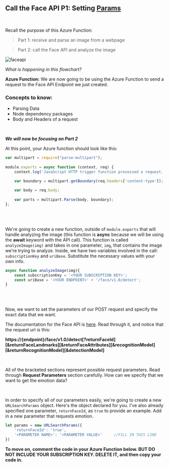 ## Call the Face API P1: Setting [Params](https://idratherbewriting.com/learnapidoc/docapis_doc_parameters.html)
<br />

Recall the purpose of this Azure Function:

> Part 1: receive and parse an image from a webpage

> Part 2: call the Face API and analyze the image 

![faceapi](https://github.com/emsesc/creating-an-emotion-reader-with-azure/blob/main/images/faceapi.png)

*What is happening in this flowchart?*

**Azure Function:** We are now going to be using the Azure Function to send a request to the Face API Endpoint we just created. 

### Concepts to know:
* Parsing Data
* Node dependency packages
* Body and Headers of a request

<br />

***We will now be focusing on Part 2***

At this point, your Azure function should look like this:



```js
var multipart = require("parse-multipart");
  
module.exports = async function (context, req) {
    context.log('JavaScript HTTP trigger function processed a request.'); 

    var boundary = multipart.getBoundary(req.headers['content-type']);
    
    var body = req.body;
  
    var parts = multipart.Parse(body, boundary);
};
```

<br />
<br />

We're going to create a new function, outside of  `module.exports`  that will handle analyzing the image (this function is **async** because we will be using the **await** keyword with the API call).  This function is called `analyzeImage(img)`  and takes in one parameter, `img`, that contains the image we're trying to analyze.  Inside, we have two variables involved in the call: `subscriptionKey`  and `uriBase`.  Substitute the necessary values with your own info.

```js
async function analyzeImage(img){
    const subscriptionKey = '<YOUR SUBSCRIPTION KEY>';
    const uriBase = '<YOUR ENDPOINT>' + '/face/v1.0/detect';
}
```

<br />
<br />

Now, we want to set the parameters of our POST request and specify the exact data that we want.

The documentation for the Face API is [here](https://westus.dev.cognitive.microsoft.com/docs/services/563879b61984550e40cbbe8d/operations/563879b61984550f30395236). Read through it, and notice that the request url is this:

**https://{endpoint}/face/v1.0/detect\[?returnFaceId]\[&returnFaceLandmarks]\[&returnFaceAttributes]\[&recognitionModel]\[&returnRecognitionModel][&detectionModel]**

<br />

All of the bracketed sections represent possible request parameters. Read through **Request Parameters** section carefully. How can we specify that we want to get the emotion data?

<br />

In order to specify all of our parameters easily, we're going to create a new `URLSearchParams`  object. Here's the object declared for you. I've also already specified one parameter, `returnFaceId`,  as `true` to provide an example. Add in a new parameter that requests emotion.

```js
let params = new URLSearchParams({
	'returnFaceId': 'true',
	'<PARAMETER NAME>': '<PARAMETER VALUE>'     //FILL IN THIS LINE
})
```

**To move on, comment the code in your Azure Function below. BUT DO NOT INCLUDE YOUR SUBSCRIPTION KEY. DELETE IT, and then copy your code in.**

